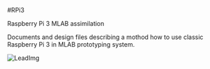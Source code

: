 <!--- Created:2017-01-02T13:45:51.719617: ---> 
<!--- Author:Mlab: ---> 
<!--- AuthorEmail:email@mlab.cz: ---> 
<!--- Tags:None: ---> 
<!--- Ust:None: ---> 
<!--- Name:RPi3: --->
#RPi3 
<!--- LongName --->
Raspberry Pi 3 MLAB assimilation
<!--- ELongName ---> 

<!--- Lead --->
Documents and design files describing a mothod how to use classic Raspberry Pi 3 in MLAB prototyping system.
<!--- ELead ---> 

![LeadImg](DOC/SRC/img/RPi3_top_big.jpg) 


​
​
<!--- Description --->
<!--- EDescription --->
<!--- Content --->
<!--- EContent --->
            